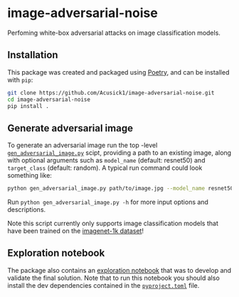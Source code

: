 # image-adversarial-noise

Perfoming white-box adversarial attacks on image classification models.

## Installation

This package was created and packaged using [Poetry](https://python-poetry.org/), and can be installed with `pip`:

```bash
git clone https://github.com/Acusick1/image-adversarial-noise.git
cd image-adversarial-noise
pip install .
```

## Generate adversarial image

To generate an adversarial image run the top -level [`gen_adversarial_image.py`](gen_adversarial_image.py) scipt, providing a path to an existing image, along with optional arguments such as `model_name` (default: resnet50) and `target_class` (default: random). A typical run command could look something like:

```bash
python gen_adversarial_image.py path/to/image.jpg --model_name resnet50.a1_in1k --target_class 123 --epsilon 0.05 --max_steps 20 --prob_threshold 0.5
```

Run `python gen_adversarial_image.py -h` for more input options and descriptions.

Note this script currently only supports image classification models that have been trained on the [imagenet-1k dataset](https://huggingface.co/datasets/imagenet-1k)!

## Exploration notebook

The package also contains an [exploration notebook](explore.ipynb) that was to develop and validate the final solution. Note that to run this notebook you should also install the dev dependencies contained in the [`pyproject.toml`](pyproject.toml) file.
